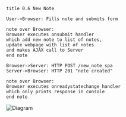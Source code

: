 ````
title 0.6 New Note

User->Browser: Fills note and submits form

note over Browser:
Browser executes onsubmit handler
which add new note to list of notes,
update webpage with list of notes
and makes AJAX call to Server
end note

Browser->Server: HTTP POST /new_note_spa
Server->Browser: HTTP 201 "note created"

note over Browser:
Browser executes onreadystatechange handler
which only prints response in console
end note
````

![Diagram](https://www.websequencediagrams.com/cgi-bin/cdraw?lz=dGl0bGUgMC42IE5ldyBOb3RlCgpVc2VyLT5Ccm93c2VyOiBGaWxscyBub3RlIGFuZCBzdWJtaXRzIGZvcm0KCgASBW92ZXIgACgICgAyByBleGVjdXRlcyBvbgAuBiBoYW5kbGVyCndoaWNoIGFkZCBuZXcAVAZ0byBsaXN0IG9mAGUFcywKdXBkYXRlIHdlYnBhZ2Ugd2l0aAAVDgphbmQgbWFrZXMgQUpBWCBjYWxsIHRvIFNlcnZlcgplbmQAgTAFCgCBCQgtPgAUBjogSFRUUCBQT1NUIC9uZXdfbm90ZV9zcGEKADQGAIFwCwAkBTIwMSAiAIF6BWNyZWF0ZWQiAIFPKHJlYWR5c3RhdGVjaGFuZ2UAgXIPb25seSBwcmludHMgcmVzcG9uc2UgaW4gY29uc29sZQCBOAo&s=napkin)